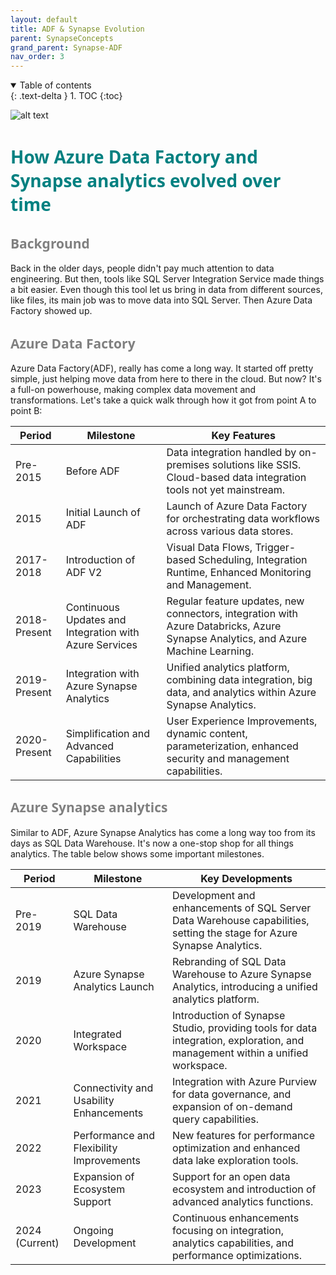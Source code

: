 ```yaml
---
layout: default
title: ADF & Synapse Evolution
parent: SynapseConcepts
grand_parent: Synapse-ADF
nav_order: 3
---
```


<details open markdown="block">
  <summary>
    Table of contents
  </summary>
  {: .text-delta }
1. TOC
{:toc}
</details>


![alt text](<images/Create Frame Animation.png>)

# <span style="color: Teal;Font-family: Segoe UI, sans-serif;">How Azure Data Factory and Synapse analytics evolved over time</span>

## <span style="color: grey;Font-family: Segoe UI, sans-serif;">Background</span>

Back in the older days, people didn't pay much attention to data engineering. But then, tools like SQL Server Integration Service made things a bit easier. Even though this tool let us bring in data from different sources, like files, its main job was to move data into SQL Server. Then Azure Data Factory showed up. 

## <span style="color: grey;Font-family: Segoe UI, sans-serif;">Azure Data Factory</span>

Azure Data Factory(ADF), really has come a long way. It started off pretty simple, just helping move data from here to there in the cloud. But now? It's a full-on powerhouse, making complex data movement and transformations. Let's take a quick walk through how it got from point A to point B:

| Period       | Milestone                                           | Key Features                                                                                                                                                      |
|--------------|-----------------------------------------------------|-------------------------------------------------------------------------------------------------------------------------------------------------------------------|
| Pre-2015     | Before ADF                                          | Data integration handled by on-premises solutions like SSIS. Cloud-based data integration tools not yet mainstream.                                              |
| 2015         | Initial Launch of ADF                               | Launch of Azure Data Factory for orchestrating data workflows across various data stores.                                                                         |
| 2017-2018    | Introduction of ADF V2                              | Visual Data Flows, Trigger-based Scheduling, Integration Runtime, Enhanced Monitoring and Management.                                                             |
| 2018-Present | Continuous Updates and Integration with Azure Services | Regular feature updates, new connectors, integration with Azure Databricks, Azure Synapse Analytics, and Azure Machine Learning.                                  |
| 2019-Present | Integration with Azure Synapse Analytics          | Unified analytics platform, combining data integration, big data, and analytics within Azure Synapse Analytics.                                                   |
| 2020-Present | Simplification and Advanced Capabilities          | User Experience Improvements, dynamic content, parameterization, enhanced security and management capabilities.                                                  |

## <span style="color: grey;Font-family: Segoe UI, sans-serif;">Azure Synapse analytics</span>

Similar to ADF, Azure Synapse Analytics has come a long way too from its days as SQL Data Warehouse. It's now a one-stop shop for all things analytics. The table below shows some important milestones.

| Period         | Milestone                             | Key Developments                                                                                         |
|----------------|---------------------------------------|---------------------------------------------------------------------------------------------------------|
| Pre-2019       | SQL Data Warehouse                    | Development and enhancements of SQL Server Data Warehouse capabilities, setting the stage for Azure Synapse Analytics. |
| 2019           | Azure Synapse Analytics Launch        | Rebranding of SQL Data Warehouse to Azure Synapse Analytics, introducing a unified analytics platform.  |
| 2020           | Integrated Workspace                  | Introduction of Synapse Studio, providing tools for data integration, exploration, and management within a unified workspace. |
| 2021           | Connectivity and Usability Enhancements | Integration with Azure Purview for data governance, and expansion of on-demand query capabilities.      |
| 2022           | Performance and Flexibility Improvements | New features for performance optimization and enhanced data lake exploration tools.                     |
| 2023           | Expansion of Ecosystem Support        | Support for an open data ecosystem and introduction of advanced analytics functions.                    |
| 2024 (Current) | Ongoing Development                   | Continuous enhancements focusing on integration, analytics capabilities, and performance optimizations. |